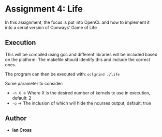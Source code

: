 # Assignment 4: Life

In this assignment, the focus is put into OpenCL and how to implement it into a serial version of Conways' Game of Life

## Execution

This will be compiled using gcc and different libraries will be included based on the platform. The makefile should identify this and include the correct ones.

The program can then be executed with:
`oclgrind ./life`

Some parameter to consider:

- `-n X` -> Where X is the desired number of kernels to use in execution, default: 2
- `-o` -> The inclusion of which will hide the ncurses output, default: true

## Author

- **Ian Cross**
